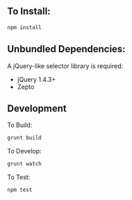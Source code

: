 To Install:
-----------

```bash
npm install
```

Unbundled Dependencies:
-----------------------

A jQuery-like selector library is required:
- jQuery 1.4.3+
- Zepto


Development
-----------

To Build:

```bash
grunt build
```

To Develop:

```bash
grunt watch
```

To Test:
 
```bash
npm test
```
 
